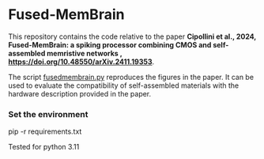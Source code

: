 # Fused-MemBrain

This repository contains the code relative to the paper **Cipollini et al., 2024, Fused-MemBrain: a spiking processor combining CMOS and self-assembled memristive networks
, 
https://doi.org/10.48550/arXiv.2411.19353**.

The script [fusedmembrain.py](spike_memnet/fusedmembrain.py) reproduces the figures in the paper. 
It can be used to evaluate the compatibility of self-assembled materials with the hardware description provided in the paper.

### Set the environment
pip -r requirements.txt

Tested for python 3.11

